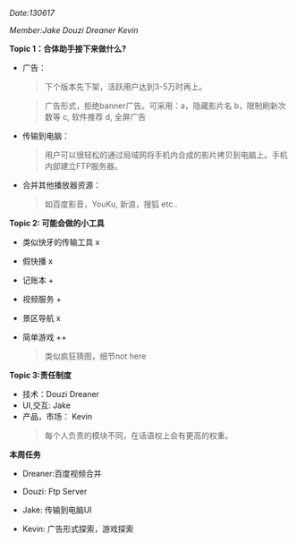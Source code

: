 
*Date:130617*

*Member:Jake Douzi Dreaner Kevin*

**Topic 1：合体助手接下来做什么?**

+ 广告：
    > 下个版本先下架，活跃用户达到3-5万时再上。
    
    > 广告形式，拒绝banner广告。可采用：a，隐藏影片名 b，限制刷新次数等 c, 软件推荐 d, 全屏广告

+ 传输到电脑：
    > 用户可以很轻松的通过局域网将手机内合成的影片拷贝到电脑上。手机内部建立FTP服务器。

+ 合并其他播放器资源：
    > 如百度影音，YouKu, 新浪，搜狐 etc..


**Topic 2: 可能会做的小工具**

+ 类似快牙的传输工具 x

+ 假快播 x

+ 记账本 +

+ 视频服务 +

+ 景区导航 x

+ 简单游戏 ++
    > 类似疯狂猜图，细节not here

**Topic 3:责任制度**

+ 技术：Douzi Dreaner
+ UI,交互: Jake
+ 产品，市场： Kevin
    > 每个人负责的模块不同，在话语权上会有更高的权重。

**本周任务**

+ Dreaner:百度视频合并

+ Douzi: Ftp Server

+ Jake: 传输到电脑UI

+ Kevin: 广告形式探索，游戏探索


    
    




